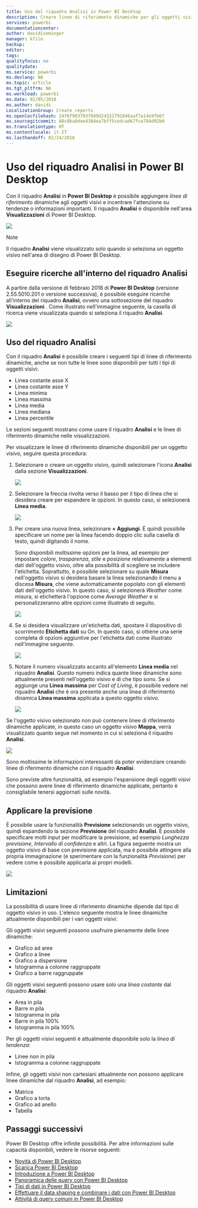```yaml
---
title: Uso del riquadro Analisi in Power BI Desktop
description: Creare linee di riferimento dinamiche per gli oggetti visivi in Power BI Desktop
services: powerbi
documentationcenter: 
author: davidiseminger
manager: kfile
backup: 
editor: 
tags: 
qualityfocus: no
qualitydate: 
ms.service: powerbi
ms.devlang: NA
ms.topic: article
ms.tgt_pltfrm: NA
ms.workload: powerbi
ms.date: 02/05/2018
ms.author: davidi
LocalizationGroup: Create reports
ms.openlocfilehash: 24f6f9037937049d24321791046aaf7a14e9fb6f
ms.sourcegitcommit: 88c8ba8dee4384ea7bff5cedcad67fce784d92b0
ms.translationtype: HT
ms.contentlocale: it-IT
ms.lasthandoff: 02/24/2018
---
```

# <a name="using-the-analytics-pane-in-power-bi-desktop"></a>Uso del riquadro Analisi in Power BI Desktop
Con il riquadro **Analisi** in **Power BI Desktop** è possibile aggiungere *linee di riferimento* dinamiche agli oggetti visivi e incentrare l'attenzione su tendenze o informazioni importanti. Il riquadro **Analisi** è disponibile nell'area **Visualizzazioni** di Power BI Desktop.

![](media/desktop-analytics-pane/analytics-pane_1.png)

> [!NOTE]
> Il riquadro **Analisi** viene visualizzato solo quando si seleziona un oggetto visivo nell'area di disegno di Power BI Desktop.

## <a name="search-within-the-analytics-pane"></a>Eseguire ricerche all'interno del riquadro Analisi
A partire dalla versione di febbraio 2018 di **Power BI Desktop** (versione 2.55.5010.201 o versione successiva), è possibile eseguire ricerche all'interno del riquadro **Analisi**, ovvero una sottosezione del riquadro **Visualizzazioni** . Come illustrato nell'immagine seguente, la casella di ricerca viene visualizzata quando si seleziona il riquadro **Analisi**.

![](media/desktop-analytics-pane/analytics-pane_1b.png)

## <a name="using-the-analytics-pane"></a>Uso del riquadro Analisi
Con il riquadro **Analisi** è possibile creare i seguenti tipi di linee di riferimento dinamiche, anche se non tutte le linee sono disponibili per tutti i tipi di oggetti visivi:

* Linea costante asse X
* Linea costante asse Y
* Linea minima
* Linea massima
* Linea media
* Linea mediana
* Linea percentile

Le sezioni seguenti mostrano come usare il riquadro **Analisi** e le linee di riferimento dinamiche nelle visualizzazioni.

Per visualizzare le linee di riferimento dinamiche disponibili per un oggetto visivo, seguire questa procedura:

1. Selezionare o creare un oggetto visivo, quindi selezionare l'icona **Analisi** dalla sezione **Visualizzazioni**.
   
   ![](media/desktop-analytics-pane/analytics-pane_2.png)
2. Selezionare la freccia rivolta verso il basso per il tipo di linea che si desidera creare per espandere le opzioni. In questo caso, si selezionerà **Linea media**.
   
   ![](media/desktop-analytics-pane/analytics-pane_3.png)
3. Per creare una nuova linea, selezionare **+ Aggiungi**. È quindi possibile specificare un nome per la linea facendo doppio clic sulla casella di testo, quindi digitando il nome.
   
   Sono disponibili moltissime opzioni per la linea, ad esempio per impostare *colore*, *trasparenza*, *stile* e *posizione* relativamente a elementi dati dell'oggetto visivo, oltre alla possibilità di scegliere se includere l'etichetta. Soprattutto, è possibile selezionare su quale **Misura** nell'oggetto visivo si desidera basare la linea selezionando il menu a discesa **Misura**, che viene automaticamente popolato con gli elementi dati dell'oggetto visivo. In questo caso, si selezionerà *Weather* come misura, si etichetterà l'opzione come *Average Weather* e si personalizzeranno altre opzioni come illustrato di seguito.
   
   ![](media/desktop-analytics-pane/analytics-pane_4.png)
4. Se si desidera visualizzare un'etichetta dati, spostare il dispositivo di scorrimento **Etichetta dati** su On. In questo caso, si ottiene una serie completa di opzioni aggiuntive per l'etichetta dati come illustrato nell'immagine seguente.
   
   ![](media/desktop-analytics-pane/analytics-pane_5.png)
5. Notare il numero visualizzato accanto all'elemento **Linea media** nel riquadro **Analisi**. Questo numero indica quante linee dinamiche sono attualmente presenti nell'oggetto visivo e di che tipo sono. Se si aggiunge una **Linea massima** per *Cost of Living*, è possibile vedere nel riquadro **Analisi** che è ora presente anche una linea di riferimento dinamica **Linea massima** applicata a questo oggetto visivo.
   
   ![](media/desktop-analytics-pane/analytics-pane_6.png)

Se l'oggetto visivo selezionato non può contenere linee di riferimento dinamiche applicate, in questo caso un oggetto visivo **Mappa**, verrà visualizzato quanto segue nel momento in cui si seleziona il riquadro **Analisi**.

![](media/desktop-analytics-pane/analytics-pane_7.png)

Sono moltissime le informazioni interessanti da poter evidenziare creando linee di riferimento dinamiche con il riquadro **Analisi**.

Sono previste altre funzionalità, ad esempio l'espansione degli oggetti visivi che possono avere linee di riferimento dinamiche applicate, pertanto è consigliabile tenersi aggiornati sulle novità.

## <a name="apply-forecasting"></a>Applicare la previsione
È possibile usare la funzionalità **Previsione** selezionando un oggetto visivo, quindi espandendo la sezione **Previsione** del riquadro **Analisi**. È possibile specificare molti input per modificare la previsione, ad esempio *Lunghezza previsione*, *Intervallo di confidenza* e altri. La figura seguente mostra un oggetto visivo di base con previsione applicata, ma è possibile attingere alla propria immaginazione (e sperimentare con la funzionalità *Previsione*) per vedere come è possibile applicarla ai propri modelli.

![](media/desktop-analytics-pane/analytics-pane_8.png)

## <a name="limitations"></a>Limitazioni
La possibilità di usare linee di riferimento dinamiche dipende dal tipo di oggetto visivo in uso. L'elenco seguente mostra le linee dinamiche attualmente disponibili per i vari oggetti visivi:

Gli oggetti visivi seguenti possono usufruire pienamente delle linee dinamiche:

* Grafico ad aree
* Grafico a linee
* Grafico a dispersione
* Istogramma a colonne raggruppate
* Grafico a barre raggruppate

Gli oggetti visivi seguenti possono usare solo una *linea costante* dal riquadro **Analisi**:

* Area in pila
* Barre in pila
* Istogramma in pila
* Barre in pila 100%
* Istogramma in pila 100%

Per gli oggetti visivi seguenti è attualmente disponibile solo la *linea di tendenza*:

* Linee non in pila
* Istogramma a colonne raggruppate

Infine, gli oggetti visivi non cartesiani attualmente non possono applicare linee dinamiche dal riquadro **Analisi**, ad esempio:

* Matrice
* Grafico a torta
* Grafico ad anello
* Tabella

## <a name="next-steps"></a>Passaggi successivi
Power BI Desktop offre infinite possibilità. Per altre informazioni sulle capacità disponibili, vedere le risorse seguenti:

* [Novità di Power BI Desktop](desktop-latest-update.md)
* [Scarica Power BI Desktop](desktop-get-the-desktop.md)
* [Introduzione a Power BI Desktop](desktop-getting-started.md)
* [Panoramica delle query con Power BI Desktop](desktop-query-overview.md)
* [Tipi di dati in Power BI Desktop](desktop-data-types.md)
* [Effettuare il data shaping e combinare i dati con Power BI Desktop](desktop-shape-and-combine-data.md)
* [Attività di query comuni in Power BI Desktop](desktop-common-query-tasks.md)    

